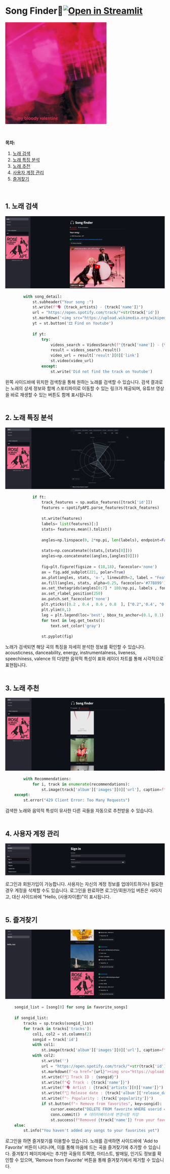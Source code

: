 # Song Finder🎵[![Open in Streamlit](https://static.streamlit.io/badges/streamlit_badge_black_white.svg)](https://song-finder.streamlit.app/)
![loveless](img/loveless.jpg)

<br/>

**목차:**
1. [노래 검색](#search)
2. [노래 특징 분석](#taste)
3. [노래 추천](#reco)
4. [사용자 계정 관리](#account)
5. [즐겨찾기](#fav)
<br/>

## 1. <a name="search"></a>노래 검색

![search-page](img/1.png)
```python
        with song_detail:
            st.subheader("Your song :")
            st.write(f"🗣️ {track_artists} - {track['name']}")
            url = "https://open.spotify.com/track/"+str(track['id'])
            st.markdown('<img src="https://upload.wikimedia.org/wikipedia/commons/thumb/8/84/Spotify_icon.svg/232px-Spotify_icon.svg.png" width=20> '+url,unsafe_allow_html=True)
            yt = st.button('🎞️ Find on Youtube')
            
            if yt:
                try:
                    videos_search = VideosSearch(f"{track['name']} - {track_artists}", limit=1)
                    result = videos_search.result()
                    video_url = result['result'][0]['link']
                    st.video(video_url)
                except:
                    st.write('Did not find the track on Youtube')
```
  
왼쪽 사이드바에 위치한 검색창을 통해 원하는 노래를 검색할 수 있습니다. 검색 결과로는 노래의 상세 정보와 함께 스포티파이로 이동할 수 있는 링크가 제공되며, 유튜브 영상을 바로 재생할 수 있는 버튼도 함께 표시됩니다.  
<br/>
## 2. <a name="taste"></a>노래 특징 분석

![taste-page](img/2.png)
```python
            if ft:     
                track_features = sp.audio_features([track['id']])
                features = spotifyAPI.parse_features(track_features)
                
                st.write(features)
                labels= list(features)[:]
                stats= features.mean().tolist()

                angles=np.linspace(0, 2*np.pi, len(labels), endpoint=False)

                stats=np.concatenate((stats,[stats[0]]))
                angles=np.concatenate((angles,[angles[0]]))

                fig=plt.figure(figsize = (18,18), facecolor='none')
                ax = fig.add_subplot(221, polar=True)
                ax.plot(angles, stats, 'o-', linewidth=2, label = "Features", color= '#778899')
                ax.fill(angles, stats, alpha=0.25, facecolor='#778899')
                ax.set_thetagrids(angles[0:7] * 180/np.pi, labels , fontsize = 13, color='gray')
                ax.set_rlabel_position(250)
                ax.patch.set_facecolor('none')
                plt.yticks([0.2 , 0.4 , 0.6 , 0.8  ], ["0.2",'0.4', "0.6", "0.8"], color="gray", size=12)
                plt.ylim(0,1)
                leg = plt.legend(loc='best', bbox_to_anchor=(0.1, 0.1), edgecolor='gray', facecolor='none')
                for text in leg.get_texts():
                    text.set_color('gray')

                st.pyplot(fig)
```

노래가 검색되면 해당 곡의 특징을 자세히 분석한 정보를 확인할 수 있습니다. acousticness, danceability, energy, instrumentalness, liveness, speechiness, valence 의 다양한 음악적 특성이 표와 레이더 차트를 통해 시각적으로 표현됩니다.  
<br/>
## 3. <a name="reco"></a>노래 추천

![recommendation-page](img/4.png)
```python
        with Recommendations:
            for i, track in enumerate(recommendations):
                st.image(track['album']['images'][0]['url'], caption=f"{track['artists'][0]['name']} - {track['name']}", width=300)
    except:
        st.error("429 Client Error: Too Many Requests")
```

검색한 노래와 음악적 특성이 유사한 다른 곡들을 자동으로 추천받을 수 있습니다.  
<br/>
## 4. <a name="account"></a>사용자 계정 관리

![account-page](img/3.png)

로그인과 회원가입이 가능합니다. 사용자는 자신의 계정 정보를 업데이트하거나 필요한 경우 계정을 삭제할 수도 있습니다. 로그인을 완료하면 로그인/회원가입 버튼은 사라지고, 대신 사이드바에 "Hello, (사용자이름)"이 표시됩니다.  
<br/>
## 5. <a name="fav"></a>즐겨찾기

![favorite-page](img/5.png)
```python
    songid_list = [song[0] for song in favorite_songs]
        
    if songid_list:
        tracks = sp.tracks(songid_list)
        for track in tracks['tracks']:
            col1, col2 = st.columns(2)
            songid = track['id']
            with col1:
                st.image(track['album']['images'][0]['url'], caption=f"{track['artists'][0]['name']} - {track['name']}", width=300)
            with col2:
                st.write('')
                url = "https://open.spotify.com/track/"+str(track['id'])
                st.markdown(f'<a href="{url}"><img src="https://upload.wikimedia.org/wikipedia/commons/thumb/8/84/Spotify_icon.svg/232px-Spotify_icon.svg.png" width=20> Click to move</a>',unsafe_allow_html=True)
                st.write(f"🎯 Track ID : {songid}")
                st.write(f"🎧 Track : {track['name']}")
                st.write(f"🗣️ Artist : {track['artists'][0]['name']}")
                st.write(f"📅 Release date : {track['album']['release_date']}")
                st.write(f"✨ Popularity : {track['popularity']}")
                if st.button(f"⭐ Remove from favorites", key=songid):
                    cursor.execute("DELETE FROM favorite WHERE userid = ? AND songid = ?", (userid, songid))
                    conn.commit()  # 데이터베이스에 변경사항 저장
                    st.success(f"Removed {track['name']} from your favorites!")
    else:
        st.info("You haven't added any songs to your favorites yet")
```

로그인을 하면 즐겨찾기를 이용할수 있습니다. 노래를 검색하면 사이드바에 'Add to Favorite' 버튼이 나타나며, 이를 통해 마음에 드는 곡을 즐겨찾기에 추가할 수 있습니다. 즐겨찾기 페이지에서는 추가한 곡들의 트랙명, 아티스트, 발매일, 인기도 정보를 확인할 수 있으며, 'Remove from Favorite' 버튼을 통해 즐겨찾기에서 제거할 수 있습니다.  
<br/>
